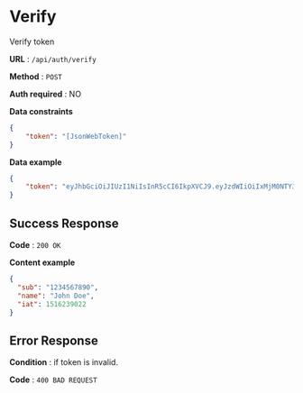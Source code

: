# Verify

Verify token

**URL** : `/api/auth/verify`

**Method** : `POST`

**Auth required** : NO

**Data constraints**

```json
{
    "token": "[JsonWebToken]"
}
```

**Data example**

```json
{
    "token": "eyJhbGciOiJIUzI1NiIsInR5cCI6IkpXVCJ9.eyJzdWIiOiIxMjM0NTY3ODkwIiwibmFtZSI6IkpvaG4gRG9lIiwiaWF0IjoxNTE2MjM5MDIyfQ.SflKxwRJSMeKKF2QT4fwpMeJf36POk6yJV_adQssw5c"
}
```

## Success Response

**Code** : `200 OK`

**Content example**

```json
{
  "sub": "1234567890",
  "name": "John Doe",
  "iat": 1516239022
}
```

## Error Response

**Condition** : if token is invalid.

**Code** : `400 BAD REQUEST`
